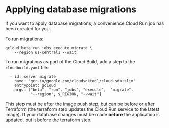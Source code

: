 # Applying database migrations

If you want to apply database migrations, a convenience Cloud Run job has been created for you. 

To run migrations: 

```
gcloud beta run jobs execute migrate \
    --region us-central1 --wait
```

To run migrations as part of the Cloud Build, add a step to the `cloudbuild.yaml` file:

```
  - id: server migrate
    name: "gcr.io/google.com/cloudsdktool/cloud-sdk:slim"
    entrypoint: gcloud
    args: ["beta", "run", "jobs", "execute",  "migrate", 
           "--region", $_REGION, "--wait"] 
```

This step must be after the image push step, but can be before or after Terraform (the terraform step
updates the Cloud Run service to the latest image). If your database changes must be made **before**
the application is updated, put it before the terraform step.
